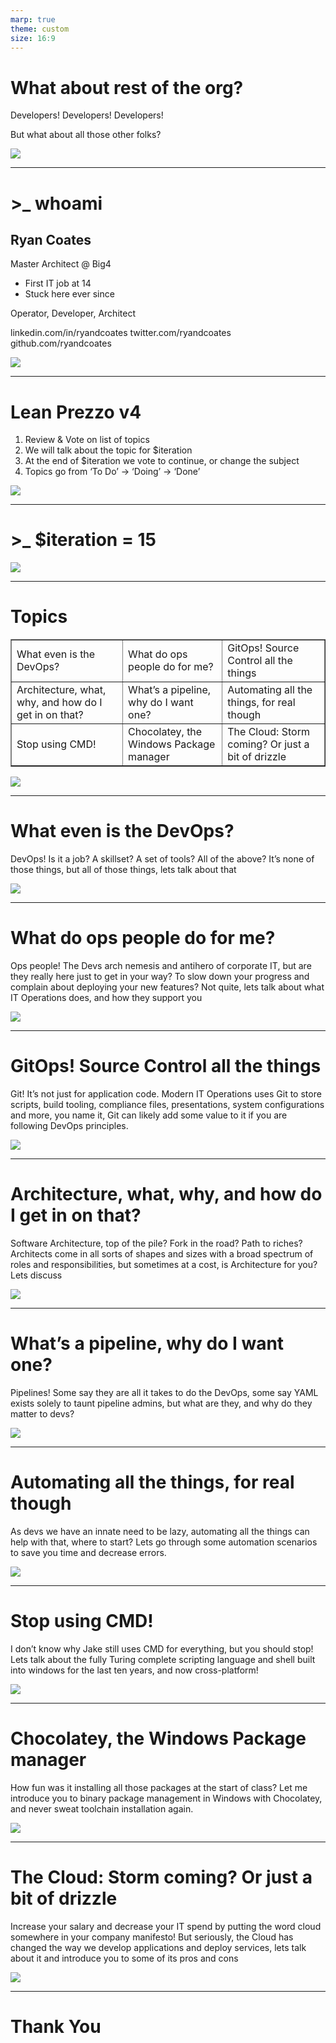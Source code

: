 ```yaml
---
marp: true
theme: custom
size: 16:9
---
```


# What about rest of the org?

Developers! Developers! Developers!

But what about all those other folks?

<img class="logo" src="https://bcw.blob.core.windows.net/public/img/8600856373152463" />

---

# >_ whoami

## Ryan Coates

Master Architect @ Big4

* First IT job at 14
* Stuck here ever since

Operator, Developer, Architect

linkedin.com/in/ryandcoates
twitter.com/ryandcoates
github.com/ryandcoates

<img class="logo" src="https://bcw.blob.core.windows.net/public/img/8600856373152463" />

---

# Lean Prezzo v4

1. Review & Vote on list of topics
1. We will talk about the topic for $iteration
1. At the end of $iteration we vote to continue, or change the subject
1. Topics go from ‘To Do’ -> ‘Doing’ -> ‘Done’

<img class="logo" src="https://bcw.blob.core.windows.net/public/img/8600856373152463" />

---

# >_ $iteration = 15

<img class="logo" src="https://bcw.blob.core.windows.net/public/img/8600856373152463" />

---

# Topics


<table color="white" border="1">
<tr>
<td>What even is the DevOps?</td>
<td> What do ops people do for me?</td>
<td>GitOps! Source Control  all the things</td>
</tr>
<tr>
<td>Architecture, what, why, and how do I get in on that?</td>
<td>What’s a pipeline, why do I want one?</td>
<td>Automating all the things, for real though</td>
</tr>
<tr>
<td>Stop using CMD!</td>
<td>Chocolatey, the Windows Package manager</td>
<td>The Cloud: Storm coming? Or just a bit of drizzle</td>
</tr>
</table>

<img class="logo" src="https://bcw.blob.core.windows.net/public/img/8600856373152463" />

---

# What even is the DevOps?

DevOps! Is it a job? A skillset? A set of tools? All of the above? It’s none of those things, but all of those things, lets talk about that

<img class="logo" src="https://bcw.blob.core.windows.net/public/img/8600856373152463" />

---

# What do ops people do for me?

Ops people! The Devs arch nemesis and antihero of corporate IT, but are they really here just to get in your way? To slow down your progress and complain about deploying your new features? Not quite, lets talk about what IT Operations does, and how they support you

<img class="logo" src="https://bcw.blob.core.windows.net/public/img/8600856373152463" />

---

# GitOps! Source Control  all the things

Git! It’s not just for application code. Modern IT Operations uses Git to store scripts, build tooling, compliance files, presentations, system configurations and more, you name it, Git can likely add some value to it if you are following DevOps principles.

<img class="logo" src="https://bcw.blob.core.windows.net/public/img/8600856373152463" />

---

# Architecture, what, why, and how do I get in on that?

Software Architecture, top of the pile? Fork in the road? Path to riches? Architects come in all sorts of shapes and sizes with a broad spectrum of roles and responsibilities, but sometimes at a cost, is Architecture for you? Lets discuss

<img class="logo" src="https://bcw.blob.core.windows.net/public/img/8600856373152463" />

---

# What’s a pipeline, why do I want one?

Pipelines! Some say they are all it takes to do the DevOps, some say YAML exists solely to taunt pipeline admins, but what are they, and why do they matter to devs?

<img class="logo" src="https://bcw.blob.core.windows.net/public/img/8600856373152463" />

---

# Automating all the things, for real though

As devs we have an innate need to be lazy, automating all the things can help with that, where to start? Lets go through some automation scenarios to save you time and decrease errors.

<img class="logo" src="https://bcw.blob.core.windows.net/public/img/8600856373152463" />

---

# Stop using CMD!

I don’t know why Jake still uses CMD for everything, but you should stop! Lets talk about the fully Turing complete scripting language and shell built into windows for the last ten years, and now cross-platform!

<img class="logo" src="https://bcw.blob.core.windows.net/public/img/8600856373152463" />

---

# Chocolatey, the Windows Package manager

How fun was it installing all those packages at the start of class? Let me introduce you to binary package management in Windows with Chocolatey, and never sweat toolchain installation again.

<img class="logo" src="https://bcw.blob.core.windows.net/public/img/8600856373152463" />

---

# The Cloud: Storm coming? Or just a bit of drizzle

Increase your salary and decrease your IT spend by putting the word cloud somewhere in your company manifesto! But seriously, the Cloud has changed the way we develop applications and deploy services, lets talk about it and introduce you to some of its pros and cons

<img class="logo" src="https://bcw.blob.core.windows.net/public/img/8600856373152463" />

---

# Thank You
